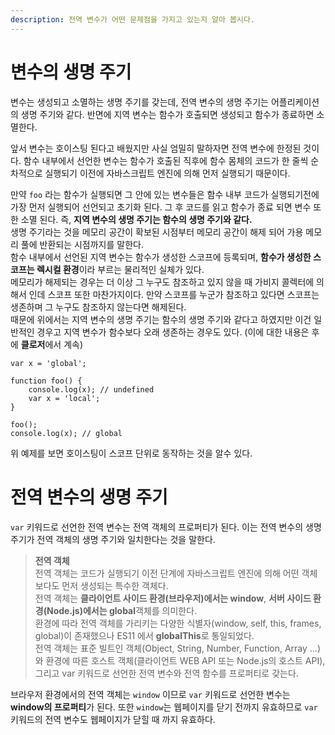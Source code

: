 ```yaml
---
description: 전역 변수가 어떤 문제점을 가지고 있는지 알아 봅시다.
---
```


# 변수의 생명 주기
변수는 생성되고 소멸하는 생명 주기를 갖는데, 전역 변수의 생명 주기는 어플리케이션의 생명 주기와 같다. 반면에 지역 변수는 함수가 호출되면 생성되고 함수가 종료하면 소멸한다. <br>

앞서 변수는 호이스팅 된다고 배웠지만 사실 엄밀히 말하자면 전역 변수에 한정된 것이다. 함수 내부에서 선언한 변수는 함수가 호출된 직후에 함수 몸체의 코드가 한 줄씩 순차적으로 실행되기 이전에 자바스크립트 엔진에 의해 먼저 실행되기 때문이다. <br>

만약 `foo` 라는 함수가 실행되면 그 안에 있는 변수들은 함수 내부 코드가 실행되기전에 가장 먼저 실행되어 선언되고 초기화 된다. 그 후 코드를 읽고 함수가 종료 되면 변수 또한 소멸 된다. 즉, **지역 변수의 생명 주기는 함수의 생명 주기와 같다.** <br>
생명 주기라는 것을 메모리 공간이 확보된 시점부터 메모리 공간이 해제 되어 가용 메모리 풀에 반환되는 시점까지를 말한다. <br>
함수 내부에서 선언된 지역 변수는 함수가 생성한 스코프에 등록되며, **함수가 생성한 스코프는 렉시컬 환경**이라 부르는 물리적인 실체가 있다. <br>
메모리가 해제되는 경우는 더 이상 그 누구도 참조하고 있지 않을 때 가비지 콜렉터에 의해서 인데 스코프 또한 마찬가지이다. 만약 스코프를 누군가 참조하고 있다면 스코프는 생존하며 그 누구도 참조하지 않는다면 해제된다. <br>
때문에 위에서는 지역 변수의 생명 주기는 함수의 생명 주기와 같다고 하였지만 이건 일반적인 경우고 지역 변수가 함수보다 오래 생존하는 경우도 있다. (이에 대한 내용은 후에 **클로저**에서 계속)<br>

```
var x = 'global';

function foo() {
    console.log(x); // undefined
    var x = 'local';
}

foo();
console.log(x); // global
```

위 예제를 보면 호이스팅이 스코프 단위로 동작하는 것을 알수 있다. <br>

# 전역 변수의 생명 주기
`var` 키워드로 선언한 전역 변수는 전역 객체의 프로퍼티가 된다. 이는 전역 변수의 생명 주기가 전역 객체의 생명 주기와 일치한다는 것을 말한다. <br>

> **전역 객체** <br>
전역 객체는 코드가 실행되기 이전 단계에 자바스크립트 엔진에 의해 어떤 객체보다도 먼저 생성되는 특수한 객체다. <br>
전역 객체는 **클라이언트 사이드 환경(브라우저)에서는 window**, **서버 사이드 환경(Node.js)에서는 global**객체를 의미한다. <br>
환경에 따라 전역 객체를 가리키는 다양한 식별자(window, self, this, frames, global)이 존재했으나 ES11 에서 **globalThis**로 통일되었다. <br>
전역 객체는 표준 빌트인 객체(Object, String, Number, Function, Array ...)와 환경에 따른 호스트 객체(클라이언트 WEB API 또는 Node.js의 호스트 API), 그리고 var 키워드로 선언한 전역 변수와 전역 함수를 프로퍼티로 갖는다. <br>

브라우저 환경에서의 전역 객체는 `window` 이므로 `var` 키워드로 선언한 변수는 **window의 프로퍼티**가 된다. 또한 `window`는 웹페이지를 닫기 전까지 유효하므로 `var` 키워드의 전역 변수도 웹페이지가 닫힐 때 까지 유효하다. <br> 